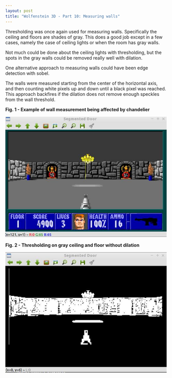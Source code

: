 ```yaml
---
layout: post
title: "Wolfenstein 3D - Part 10: Measuring walls"
---
```


Thresholding was once again used for measuring walls. Specifically the ceiling and floors are shades of gray. This does a good job except in a few cases, namely the case of ceiling lights or when the room has gray walls.

Not much could be done about the ceiling lights with thresholding, but the spots in the gray walls could be removed really well with dilation.

One alternative approach to measuring walls could have been edge detection with sobel.

The walls were measured starting from the center of the horizontal axis, and then counting white pixels up and down until a black pixel was reached. This approach backfires if the dilation does not remove enough speckles from the wall threshold.

**Fig. 1 - Example of wall measurement being affected by chandelier**

![Wall measurement with chandelier](/images/wolf3d/part10/wall_measure_1.jpg)

**Fig. 2 - Thresholding on gray ceiling and floor without dilation**

![Wall measurement with chandelier](/images/wolf3d/part10/wall_thresh_1.jpg)
